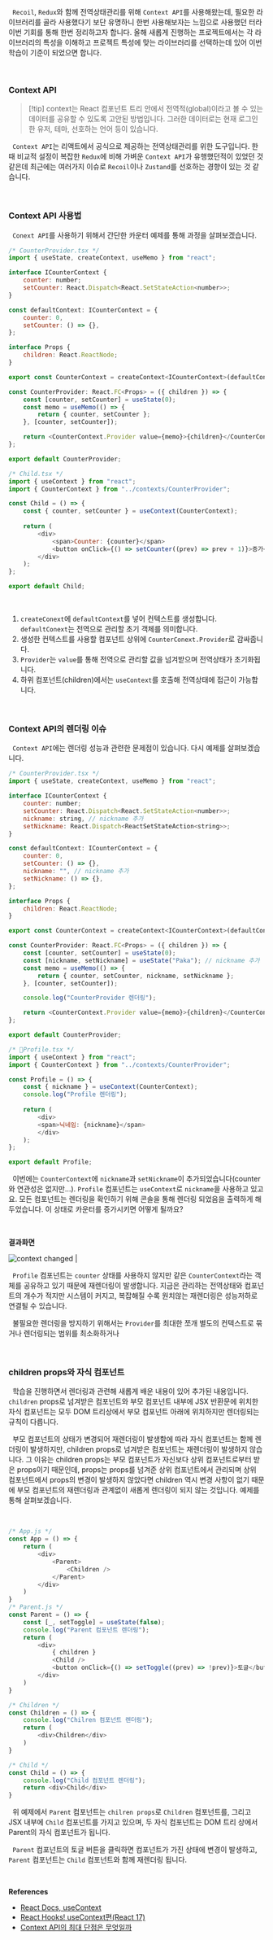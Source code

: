 
&nbsp;&nbsp;`Recoil`, `Redux`와 함께 전역상태관리를 위해 `Context API`를 사용해왔는데, 필요한 라이브러리를 골라 사용했다기 보단 유명하니 한번 사용해보자는 느낌으로 사용했던 터라 이번 기회를 통해 한번 정리하고자 합니다. 올해 새롭게 진행하는 프로젝트에서는 각 라이브러리의 특성을 이해하고 프로젝트 특성에 맞는 라이브러리를 선택하는데 있어 이번 학습이 기준이 되었으면 합니다.

<br>

### Context API

>[!tip] context는 React 컴포넌트 트리 안에서 전역적(global)이라고 볼 수 있는 데이터를 공유할 수 있도록 고안된 방법입니다. 그러한 데이터로는 현재 로그인한 유저, 테마, 선호하는 언어 등이 있습니다.

&nbsp;&nbsp;`Context API`는 리액트에서 공식으로 제공하는 전역상태관리를 위한 도구입니다. 한때 비교적 설정이 복잡한 `Redux`에 비해 가벼운 `Context API`가 유행했던적이 있었던 것 같은데 최근에는 여러가지 이슈로 `Recoil`이나 `Zustand`를 선호하는 경향이 있는 것 같습니다.

<br>

### Context API 사용법

&nbsp;&nbsp;`Conext API`를 사용하기 위해서 간단한 카운터 예제를 통해 과정을 살펴보겠습니다.


```javascript
/* CounterProvider.tsx */
import { useState, createContext, useMemo } from "react";

interface ICounterContext {
	counter: number;
	setCounter: React.Dispatch<React.SetStateAction<number>>;
}

const defaultContext: ICounterContext = {
	counter: 0,
	setCounter: () => {},
};

interface Props {
	children: React.ReactNode;
}

export const CounterContext = createContext<ICounterContext>(defaultContext);

const CounterProvider: React.FC<Props> = ({ children }) => {
	const [counter, setCounter] = useState(0);
	const memo = useMemo(() => {
		return { counter, setCounter };
	}, [counter, setCounter]);

	return <CounterContext.Provider value={memo}>{children}</CounterContext.Provider>;
};

export default CounterProvider;

/* Child.tsx */
import { useContext } from "react";
import { CounterContext } from "../contexts/CounterProvider";

const Child = () => {
	const { counter, setCounter } = useContext(CounterContext);
	
	return (
		<div>
			<span>Counter: {counter}</span>
			<button onClick={() => setCounter((prev) => prev + 1)}>증가</button>
		</div>
	);
};

export default Child;
```

<br>

1. `createConext`에 `defaultContext`를 넣어 컨텍스트를 생성합니다. `defaultConext`는 전역으로 관리할 초기 객체를 의미합니다.
2. 생성한 컨텍스트를 사용할 컴포넌트 상위에 `CounterConext.Provider`로 감싸줍니다.
3. `Provider`는 `value`를 통해 전역으로 관리할 값을 넘겨받으며 전역상태가 초기화됩니다.
4. 하위 컴포넌트(children)에서는 `useContext`를 호출해 전역상태에 접근이 가능합니다.


<br>

### Context API의 렌더링 이슈

&nbsp;&nbsp;`Context API`에는 렌더링 성능과 관련한 문제점이 있습니다. 다시 예제를 살펴보겠습니다. 

```javascript
/* CounterProvider.tsx */
import { useState, createContext, useMemo } from "react";

interface ICounterContext {
	counter: number;
	setCounter: React.Dispatch<React.SetStateAction<number>>;
	nickname: string, // nickname 추가
	setNickname: React.Dispatch<ReactSetStateAction<string>>;
}

const defaultContext: ICounterContext = {
	counter: 0,
	setCounter: () => {},
	nickname: "", // nickname 추가
	setNickname: () => {},
};

interface Props {
	children: React.ReactNode;
}

export const CounterContext = createContext<ICounterContext>(defaultContext);

const CounterProvider: React.FC<Props> = ({ children }) => {
	const [counter, setCounter] = useState(0);
	const [nickname, setNickname] = useState("Paka"); // nickname 추가
	const memo = useMemo(() => {
		return { counter, setCounter, nickname, setNickname };
	}, [counter, setCounter]);

	console.log("CounterProvider 렌더링");

	return <CounterContext.Provider value={memo}>{children}</CounterContext.Provider>;
};

export default CounterProvider;

/* Profile.tsx */
import { useContext } from "react";
import { CounterContext } from "../contexts/CounterProvider";

const Profile = () => {
	const { nickname } = useContext(CounterContext);
	console.log("Profile 렌더링");
	
	return (
		<div>
		<span>닉네임: {nickname}</span>
		</div>
	);
};

export default Profile;
```


&nbsp;&nbsp;이번에는 `CounterContext`에 `nickname`과 `setNickname`이 추가되었습니다(counter와 연관성은 없지만...). `Profile` 컴포넌트는 `useContext`로 `nickname`을 사용하고 있고요. 모든 컴포넌트는 렌더링을 확인하기 위해 콘솔을 통해 렌더링 되었음을 출력하게 해두었습니다. 이 상태로 카운터를 증가시키면 어떻게 될까요?

<br>

**결과화면**

![context changed | ](../images/context_change.png)

&nbsp;&nbsp;`Profile` 컴포넌트는 `counter` 상태를 사용하지 않지만 같은 `CounterContext`라는 객체를 공유하고 있기 때문에 재렌더링이 발생합니다. 지금은 관리하는 전역상태와 컴포넌트의 개수가 적지만 시스템이 커지고, 복잡해질 수록 원치않는 재렌더링은 성능저하로 연결될 수 있습니다.

&nbsp;&nbsp;불필요한 렌더링을 방지하기 위해서는 `Provider`를 최대한 쪼개 별도의 컨텍스트로 묶거나 렌더링되는 범위를 최소화하거나 

<br>

### children props와 자식 컴포넌트

&nbsp;&nbsp;학습을 진행하면서 렌더링과 관련해 새롭게 배운 내용이 있어 추가된 내용입니다. `children` props로 넘겨받은 컴포넌트와 부모 컴포넌트 내부에 JSX 반환문에 위치한 자식 컴포넌트는 모두 DOM 트리상에서 부모 컴포넌트 아래에 위치하지만 렌더링되는 규칙이 다릅니다.


&nbsp;&nbsp;부모 컴포넌트의 상태가 변경되어 재렌더링이 발생함에 따라 자식 컴포넌트는 함께 렌더링이 발생하지만, children props로 넘겨받은 컴포넌트는 재렌더링이 발생하지 않습니다. 그 이유는 children props는 부모 컴포넌트가 자신보다 상위 컴포넌트로부터 받은 props이기 때문인데, props는 props를 넘겨준 상위 컴포넌트에서 관리되며 상위 컴포넌트에서 props의 변경이 발생하지 않았다면 children 역시 변경 사항이 없기 때문에 부모 컴포넌트의 재렌더링과 관계없이 새롭게 렌더링이 되지 않는 것입니다. 예제를 통해 살펴보겠습니다.

<br>

```javascript
/* App.js */
const App = () => {
	return (
		<div>
			<Parent>
				<Children />
			</Parent>
		</div>
	)	
}
/* Parent.js */
const Parent = () => {
	const [_, setToggle] = useState(false);
	console.log("Parent 컴포넌트 렌더링");
	return (
		<div>
			{ children }
			<Child />
			<button onClick={() => setToggle((prev) => !prev)}>토글</button>
		</div>
	)
}

/* Children */
const Children = () => {
	console.log("Chilren 컴포넌트 렌더링");
	return (
		<div>Children</div>
	)
}

/* Child */
const Child = () => {
	console.log("Child 컴포넌트 렌더링");
	return <div>Child</div>
}
```

&nbsp;&nbsp;위 예제에서 `Parent` 컴포넌트는 `chilren props`로 `Children` 컴포넌트를, 그리고 JSX 내부에 `Child` 컴포넌트를 가지고 있으며, 두 자식 컴포넌트는 DOM 트리 상에서 Parent의 자식 컴포넌트가 됩니다. 

&nbsp;&nbsp;`Parent` 컴포넌트의 토글 버튼을 클릭하면 컴포넌트가 가진 상태에 변경이 발생하고, `Parent` 컴포넌트는 `Child` 컴포넌트와 함께 재렌더링 됩니다.

<br>

**References**
- [React Docs, useContext](https://react.dev/reference/react/useContext)
- [React Hooks! useContext편(React 17)](https://www.zerocho.com/category/React/post/5fa63fc6301d080004c4e32b)
- [Context API의 최대 단점은 무엇일까](https://velog.io/@ckstn0777/Context-API%EC%9D%98-%EC%B5%9C%EB%8C%80-%EB%8B%A8%EC%A0%90%EC%9D%80-%EB%AC%B4%EC%97%87%EC%9D%BC%EA%B9%8C)